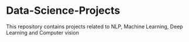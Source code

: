 # Data-Science-Projects
This repository contains projects related to NLP, Machine Learning, Deep Learning and Computer vision
